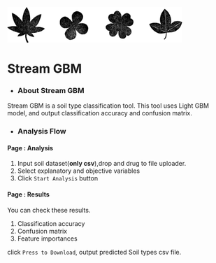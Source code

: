 <img src="./img_sample/plants_icon.png" width="400px"><br>
# Stream GBM

- ###  About Stream GBM
Stream GBM is a soil type classification tool. 
This tool uses Light GBM model, and output classification accuracy and confusion matrix.<br>

- ###  Analysis Flow<br>

#### Page : Analysis
1. Input soil dataset(__only csv__),drop and drug to file uploader.<br>
2. Select explanatory and objective variables<br>
3. Click `Start Analysis` button<br>

#### Page : Results
You can check these results.<br>

1. Classification accuracy<br>
2. Confusion matrix<br>
3. Feature importances<br>

click `Press to Download`, output predicted Soil types csv file.
